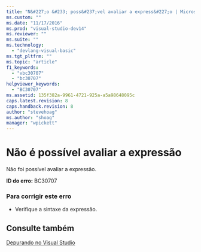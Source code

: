 ```yaml
---
title: "N&#227;o &#233; poss&#237;vel avaliar a express&#227;o | Microsoft Docs"
ms.custom: ""
ms.date: "11/17/2016"
ms.prod: "visual-studio-dev14"
ms.reviewer: ""
ms.suite: ""
ms.technology: 
  - "devlang-visual-basic"
ms.tgt_pltfrm: ""
ms.topic: "article"
f1_keywords: 
  - "vbc30707"
  - "bc30707"
helpviewer_keywords: 
  - "BC30707"
ms.assetid: 135f382a-9961-4721-925a-a5a98648095c
caps.latest.revision: 8
caps.handback.revision: 8
author: "stevehoag"
ms.author: "shoag"
manager: "wpickett"
---
```

# N&#227;o &#233; poss&#237;vel avaliar a express&#227;o
Não foi possível avaliar a expressão.  
  
 **ID do erro:** BC30707  
  
### Para corrigir este erro  
  
-   Verifique a sintaxe da expressão.  
  
## Consulte também  
 [Depurando no Visual Studio](/visual-studio/debugger/debugging-in-visual-studio)